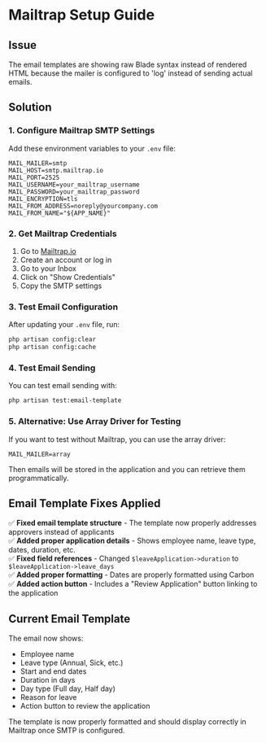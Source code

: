 # Mailtrap Setup Guide

## Issue
The email templates are showing raw Blade syntax instead of rendered HTML because the mailer is configured to 'log' instead of sending actual emails.

## Solution

### 1. Configure Mailtrap SMTP Settings

Add these environment variables to your `.env` file:

```env
MAIL_MAILER=smtp
MAIL_HOST=smtp.mailtrap.io
MAIL_PORT=2525
MAIL_USERNAME=your_mailtrap_username
MAIL_PASSWORD=your_mailtrap_password
MAIL_ENCRYPTION=tls
MAIL_FROM_ADDRESS=noreply@yourcompany.com
MAIL_FROM_NAME="${APP_NAME}"
```

### 2. Get Mailtrap Credentials

1. Go to [Mailtrap.io](https://mailtrap.io)
2. Create an account or log in
3. Go to your Inbox
4. Click on "Show Credentials"
5. Copy the SMTP settings

### 3. Test Email Configuration

After updating your `.env` file, run:

```bash
php artisan config:clear
php artisan config:cache
```

### 4. Test Email Sending

You can test email sending with:

```bash
php artisan test:email-template
```

### 5. Alternative: Use Array Driver for Testing

If you want to test without Mailtrap, you can use the array driver:

```env
MAIL_MAILER=array
```

Then emails will be stored in the application and you can retrieve them programmatically.

## Email Template Fixes Applied

✅ **Fixed email template structure** - The template now properly addresses approvers instead of applicants  
✅ **Added proper application details** - Shows employee name, leave type, dates, duration, etc.  
✅ **Fixed field references** - Changed `$leaveApplication->duration` to `$leaveApplication->leave_days`  
✅ **Added proper formatting** - Dates are properly formatted using Carbon  
✅ **Added action button** - Includes a "Review Application" button linking to the application  

## Current Email Template

The email now shows:
- Employee name
- Leave type (Annual, Sick, etc.)
- Start and end dates
- Duration in days
- Day type (Full day, Half day)
- Reason for leave
- Action button to review the application

The template is now properly formatted and should display correctly in Mailtrap once SMTP is configured.

